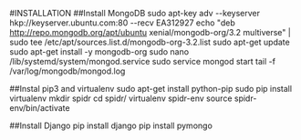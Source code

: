 #INSTALLATION
##Install MongoDB
sudo apt-key adv --keyserver hkp://keyserver.ubuntu.com:80 --recv EA312927
echo "deb http://repo.mongodb.org/apt/ubuntu xenial/mongodb-org/3.2 multiverse" | sudo tee /etc/apt/sources.list.d/mongodb-org-3.2.list
sudo apt-get update
sudo apt-get install -y mongodb-org
sudo nano /lib/systemd/system/mongod.service
sudo service mongod start
tail -f /var/log/mongodb/mongod.log 

##Instal pip3 and virtualenv
sudo apt-get install python-pip
sudo pip install virtualenv
mkdir spidr
cd spidr/
virtualenv spidr-env
source spidr-env/bin/activate

##Install Django
pip install django
pip install pymongo
